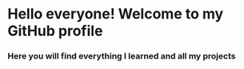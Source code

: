 # Hello everyone! Welcome to my GitHub profile

### Here you will find everything I learned and all my projects 
